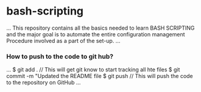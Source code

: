 # bash-scripting

...
This repository contains all the basics needed to learn BASH SCRIPTING and the major goal is to automate the entire configuration management Procedure involved as a part of the set-up.
...


### How to push to the code to git hub?

...
    $ git add .   // This will get git know to start tracking all hte files
    $ git commit -m "Updated the README file
    $ git push    // This will push the code to the repository on GitHub
...